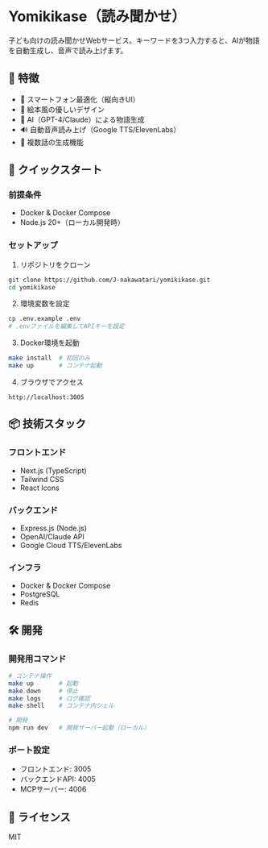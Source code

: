# Yomikikase（読み聞かせ）

子ども向けの読み聞かせWebサービス。キーワードを3つ入力すると、AIが物語を自動生成し、音声で読み上げます。

## 🎯 特徴

- 📱 スマートフォン最適化（縦向きUI）
- 🎨 絵本風の優しいデザイン
- 🤖 AI（GPT-4/Claude）による物語生成
- 🔊 自動音声読み上げ（Google TTS/ElevenLabs）
- 🔄 複数話の生成機能

## 🚀 クイックスタート

### 前提条件

- Docker & Docker Compose
- Node.js 20+（ローカル開発時）

### セットアップ

1. リポジトリをクローン
```bash
git clone https://github.com/J-nakawatari/yomikikase.git
cd yomikikase
```

2. 環境変数を設定
```bash
cp .env.example .env
# .envファイルを編集してAPIキーを設定
```

3. Docker環境を起動
```bash
make install  # 初回のみ
make up       # コンテナ起動
```

4. ブラウザでアクセス
```
http://localhost:3005
```

## 📦 技術スタック

### フロントエンド
- Next.js (TypeScript)
- Tailwind CSS
- React Icons

### バックエンド
- Express.js (Node.js)
- OpenAI/Claude API
- Google Cloud TTS/ElevenLabs

### インフラ
- Docker & Docker Compose
- PostgreSQL
- Redis

## 🛠️ 開発

### 開発用コマンド

```bash
# コンテナ操作
make up       # 起動
make down     # 停止
make logs     # ログ確認
make shell    # コンテナ内シェル

# 開発
npm run dev   # 開発サーバー起動（ローカル）
```

### ポート設定

- フロントエンド: 3005
- バックエンドAPI: 4005
- MCPサーバー: 4006

## 📝 ライセンス

MIT